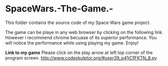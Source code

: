 # SpaceWars.-The-Game.-
This folder contains the source code of my Space Wars game project.

The game can be playe in any web browser by clicking on the following link. However i recommend chrome becuase of its superior performance. You will notice the performance while using playing my game. Enjoy!

**Link to my game** Please click on the play arrow at left top corner of the program screen.
http://www.codeskulptor.org/#user39_p41jCfFKTN_8.py
